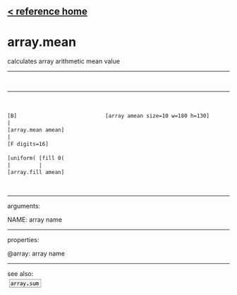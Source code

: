 [< reference home](ceammc_lib.html)
---

# array.mean


calculates array arithmetic mean value

---

<br>


---


```


[B]                            [array amean size=10 w=180 h=130]
|
[array.mean amean]
|
[F digits=16]

[uniform( [fill 0(
|         |
[array.fill amean]

            
```

---
arguments:

NAME: array name<br>

---
properties:

@array: array name<br>

---
see also:<br>
[![array.sum](img/object_array.sum.png)](array.sum.html)
